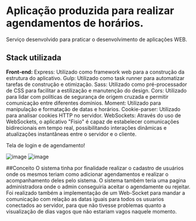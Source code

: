 
# Aplicação produzida para realizar agendamentos de horários.
Serviço desenvolvido para praticar o desenvolvimento de aplicações WEB.
## Stack utilizada

**Front-end:** 
Express: Utilizado como framework web para a construção da estrutura do aplicativo.
Gulp: Utilizado como task runner para automatizar tarefas de construção e otimização.
Sass: Utilizado como pré-processador de CSS para facilitar a estilização e manutenção do design.
Cors: Utilizado para lidar com políticas de segurança de origem cruzada e permitir comunicação entre diferentes domínios.
Moment: Utilizado para manipulação e formatação de datas e horários.
Cookie-parser: Utilizado para analisar cookies HTTP no servidor.
WebSockets: Através do uso de WebSockets, o aplicativo "Fisio" é capaz de estabelecer comunicações bidirecionais em tempo real, possibilitando interações dinâmicas e atualizações instantâneas entre o servidor e o cliente.

Tela de login e de agendamento!

![image](https://github.com/Dalenson/agendamentoFront/assets/108817919/dc734e5a-743e-46f8-96b5-aaeaf1464543)
![image](https://github.com/Dalenson/agendamentoFront/assets/108817919/aa203bf6-a73f-4364-aa4e-82d9cda3b052)


##Conceito
O sistema tinha por finalidade realizar o cadastro de usuários onde os mesmos teriam como adicionar agendamentos e realizar o acompanhamento deles pelo sistema.
O sistema também teria uma pagina administradora onde o admin conseguiria aceitar o agendamente ou rejeitar.
Foi realizado também a implementação de um Web-Socket para mandar a comunicação com relação as datas iguais para todos os usuarios conectados ao servidor, para que não tivesse problemas quanto a visualização de dias vagos que não estariam vagos naquele momento.
